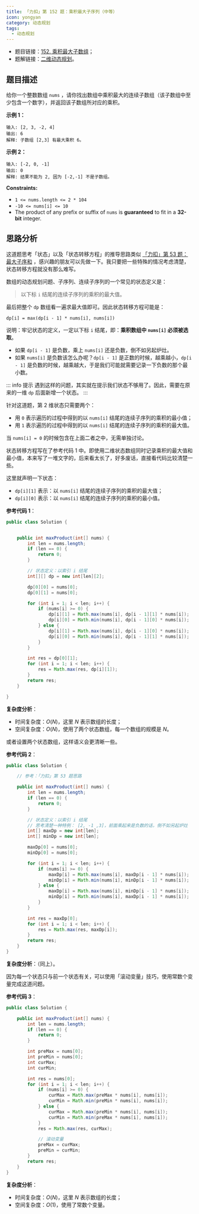 ```yaml
---
title: 「力扣」第 152 题：乘积最大子序列（中等）
icon: yongyan
category: 动态规划
tags:
  - 动态规划
---
```


+ 题目链接：[152. 乘积最大子数组](https://leetcode-cn.com/problems/maximum-product-subarray/)；
+ 题解链接：[二维动态规划](https://leetcode-cn.com/problems/maximum-product-subarray/solution/er-wei-dong-tai-gui-hua-by-liweiwei1419/)。

## 题目描述

给你一个整数数组 `nums` ，请你找出数组中乘积最大的连续子数组（该子数组中至少包含一个数字），并返回该子数组所对应的乘积。

**示例 1：**

```
输入: [2, 3, -2, 4]
输出: 6
解释: 子数组 [2,3] 有最大乘积 6。
```

**示例 2：**

```
输入: [-2, 0, -1]
输出: 0
解释: 结果不能为 2, 因为 [-2,-1] 不是子数组。
```

**Constraints:**

- `1 <= nums.length <= 2 * 104`
- `-10 <= nums[i] <= 10`
- The product of any prefix or suffix of `nums` is **guaranteed** to fit in a **32-bit** integer.

## 思路分析


这道题思考「状态」以及「状态转移方程」的推导思路类似  [「力扣」第 53 题：最大子序和](https://leetcode-cn.com/problems/maximum-subarray/) ，感兴趣的朋友可以先做一下。我只要把一些特殊的情况考虑清楚，状态转移方程就没有那么难写。

数组的动态规划问题、子序列、连续子序列的一个常见的状态定义是：

> 以下标 `i` 结尾的连续子序列的乘积的最大值。

最后把整个 `dp` 数组看一遍求最大值即可。因此状态转移方程可能是：

```
dp[i] = max(dp[i - 1] * nums[i], nums[i])
```

说明：牢记状态的定义，一定以下标 `i` 结尾，即：**乘积数组中 `nums[i]` 必须被选取**。

+ 如果 `dp[i - 1]` 是负数，乘上 `nums[i]` 还是负数，倒不如另起炉灶。
+ 如果 `nums[i]` 是负数该怎么办呢？`dp[i - 1]` 是正数的时候，越乘越小，`dp[i - 1]` 是负数的时候，越乘越大，于是我们可能就需要记录一下负数的那个最小数。

::: info 提示
遇到这样的问题，其实就在提示我们状态不够用了。因此，需要在原来的一维 `dp` 后面新增一个状态。
:::

针对这道题，第 2 维状态只需要两个：

+ 用 `0` 表示遍历的过程中得到的以 `nums[i]` 结尾的连续子序列的乘积的最小值；
+ 用 `1` 表示遍历的过程中得到的以 `nums[i]` 结尾的连续子序列的乘积的最大值。

当 `nums[i] = 0` 的时候包含在上面二者之中，无需单独讨论。

状态转移方程写在了参考代码 1 中。即使用二维状态数组同时记录乘积的最大值和最小值，本来写了一堆文字的，后来看太长了，好多废话，直接看代码比较清楚一些。

这里就声明一下状态：

+ `dp[i][1]` 表示：以 `nums[i]` 结尾的连续子序列的乘积的最大值；
+ `dp[i][0]` 表示：以 `nums[i]` 结尾的连续子序列的乘积的最小值。

**参考代码 1**：

```java
public class Solution {


    public int maxProduct(int[] nums) {
        int len = nums.length;
        if (len == 0) {
            return 0;
        }

        // 状态定义：以索引 i 结尾
        int[][] dp = new int[len][2];

        dp[0][0] = nums[0];
        dp[0][1] = nums[0];

        for (int i = 1; i < len; i++) {
            if (nums[i] >= 0) {
                dp[i][1] = Math.max(nums[i], dp[i - 1][1] * nums[i]);
                dp[i][0] = Math.min(nums[i], dp[i - 1][0] * nums[i]);
            } else {
                dp[i][1] = Math.max(nums[i], dp[i - 1][0] * nums[i]);
                dp[i][0] = Math.min(nums[i], dp[i - 1][1] * nums[i]);
            }
        }

        int res = dp[0][1];
        for (int i = 1; i < len; i++) {
            res = Math.max(res, dp[i][1]);
        }
        return res;
    }

}
```
**复杂度分析**：
+ 时间复杂度：$O(N)$，这里 $N$ 表示数组的长度；
+ 空间复杂度：$O(N)$，使用了两个状态数组，每一个数组的规模是 $N$。

或者设置两个状态数组，这样语义会更清晰一些。

**参考代码 2**：

```java
public class Solution {

    // 参考：「力扣」第 53 题思路

    public int maxProduct(int[] nums) {
        int len = nums.length;
        if (len == 0) {
            return 0;
        }

        // 状态定义：以索引 i 结尾
        // 思考清楚一种特例： [2, -1 ,3]，前面乘起来是负数的话，倒不如另起炉灶
        int[] maxDp = new int[len];
        int[] minDp = new int[len];

        maxDp[0] = nums[0];
        minDp[0] = nums[0];

        for (int i = 1; i < len; i++) {
            if (nums[i] >= 0) {
                maxDp[i] = Math.max(nums[i], maxDp[i - 1] * nums[i]);
                minDp[i] = Math.min(nums[i], minDp[i - 1] * nums[i]);
            } else {
                maxDp[i] = Math.max(nums[i], minDp[i - 1] * nums[i]);
                minDp[i] = Math.min(nums[i], maxDp[i - 1] * nums[i]);
            }
        }

        int res = maxDp[0];
        for (int i = 1; i < len; i++) {
            res = Math.max(res, maxDp[i]);
        }
        return res;
    }
}
```

**复杂度分析**：（同上）。

因为每一个状态只与前一个状态有关，可以使用「滚动变量」技巧，使用常数个变量完成这道问题。

**参考代码 3**：


```java
public class Solution {

    public int maxProduct(int[] nums) {
        int len = nums.length;
        if (len == 0) {
            return 0;
        }

        int preMax = nums[0];
        int preMin = nums[0];
        int curMax;
        int curMin;

        int res = nums[0];
        for (int i = 1; i < len; i++) {
            if (nums[i] >= 0) {
                curMax = Math.max(preMax * nums[i], nums[i]);
                curMin = Math.min(preMin * nums[i], nums[i]);
            } else {
                curMax = Math.max(preMin * nums[i], nums[i]);
                curMin = Math.min(preMax * nums[i], nums[i]);
            }
            res = Math.max(res, curMax);

            // 滚动变量
            preMax = curMax;
            preMin = curMin;
        }
        return res;
    }
}
```
**复杂度分析**：
+ 时间复杂度：$O(N)$，这里 $N$ 表示数组的长度；
+ 空间复杂度：$O(1)$，使用了常数个变量。